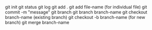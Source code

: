 git init
git status
git log
git add .
git add file-name (for individual file)
git commit -m "message"
git branch
git branch branch-name
git checkout branch-name (existing branch)
git checkout -b branch-name (for new branch)
git merge branch-name
